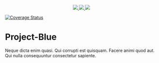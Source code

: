 
<p style='text-align:center;'>

  <a href="https://travis-ci.org/eze-nonso/Project-Blue">
    <img src="https://travis-ci.org/eze-nonso/Project-Blue.svg?branch=develop"/>
  </a>

  <a href="https://codeclimate.com/github/eze-nonso/Project-Blue/test_coverage">
    <img src="https://api.codeclimate.com/v1/badges/572d6152a343e7487544/test_coverage"/>
  </a>

  <a href="https://codeclimate.com/github/eze-nonso/Project-Blue/maintainability">
    <img src="https://api.codeclimate.com/v1/badges/572d6152a343e7487544/maintainability"/>
  </a>

  <a href='https://coveralls.io/github/eze-nonso/Project-Blue?branch=develop'><img src='https://coveralls.io/repos/github/eze-nonso/Project-Blue/badge.svg?branch=develop' alt='Coverage Status' /></a>

</p>

# Project-Blue
Neque dicta enim quasi. Qui corrupti est quisquam. Facere animi quod aut. Qui nulla consequuntur consectetur sapiente.
